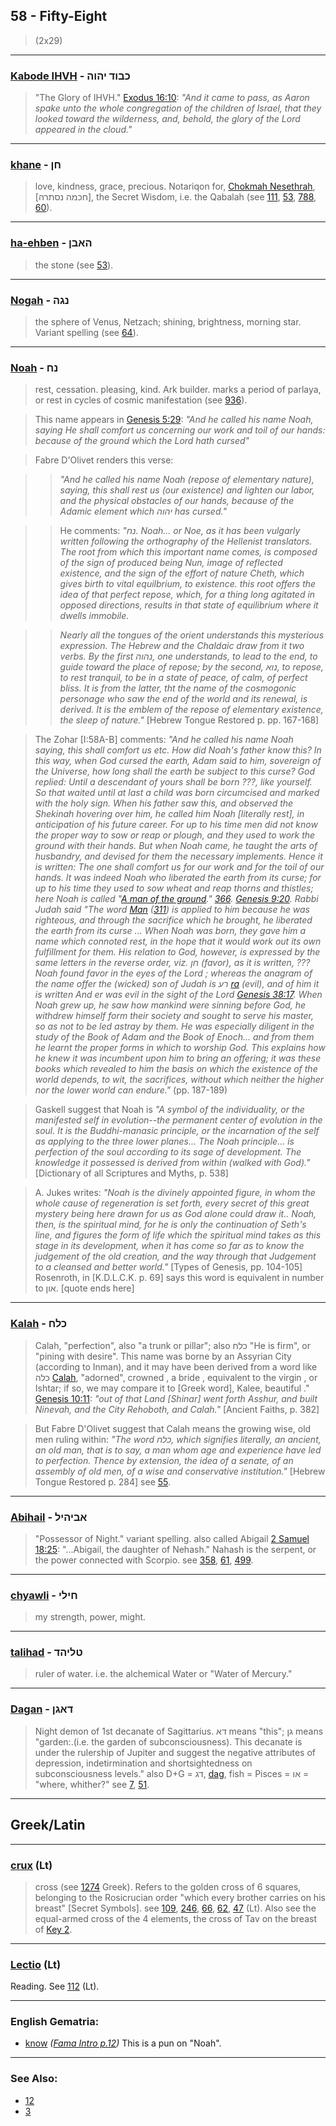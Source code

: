 ## 58 - Fifty-Eight
> (2x29)

---

### [Kabode IHVH](/keys/KBVD.IHVH) - כבוד יהוה
> "The Glory of IHVH." [Exodus 16:10](http://biblehub.com/exodus/16-10.htm): *"And it came to pass, as Aaron spake unto the whole congregation of the children of Israel, that they looked toward the wilderness, and, behold, the glory of the Lord appeared in the cloud."*

---

### [khane](/keys/ChN) - חן
> love, kindness, grace, precious. Notariqon for, [Chokmah Nesethrah](/keys/ChKMH.NSThRH), [חכמה נסתרה], the Secret Wisdom, i.e. the Qabalah (see [111](111), [53](53), [788](788), [60](60)).

---

### [ha-ehben](/keys/HABN) - האבן
> the stone (see [53](53)).

---

### [Nogah](/keys/NGH) - נגה
> the sphere of Venus, Netzach; shining, brightness, morning star. Variant spelling (see [64](64)).

---

### [Noah](/keys/NCh) - נח
> rest, cessation. pleasing, kind. Ark builder. marks a period of parlaya, or rest in cycles of cosmic manifestation (see [936](936)).

> This name appears in [Genesis 5:29](http://biblehub.com/genesis/5-29.htm): *"And he called his name Noah, saying He shall comfort us concerning our work and toil of our hands: because of the ground which the Lord hath cursed"*

> Fabre D'Olivet renders this verse:

> > *"And he called his name Noah (repose of elementary nature), saying, this shall rest us (our existence) and lighten our labor, and the physical obstacles of our hands, because of the Adamic element which יהוה has cursed."*

> > He comments: *"נח. Noah... or Noe, as it has been vulgarly written following the orthography of the Hellenist translators. The root from which this important name comes, is composed of the sign of produced being Nun, image of reflected existence, and the sign of the effort of nature Cheth, which gives birth to vital equilbrium, to existence. this root offers the idea of that perfect repose, which, for a thing long agitated in opposed directions, results in that state of equilibrium where it dwells immobile.*

> > *Nearly all the tongues of the orient understands this mysterious expression. The Hebrew and the Chaldaic draw from it two verbs. By the first נהוה, one understands, to lead to the end, to guide toward the place of repose; by the second, נוא, to repose, to rest tranquil, to be in a state of peace, of calm, of perfect bliss. It is from the latter, tht the name of the cosmogonic personage who saw the end of the world and its renewal, is derived. It is the emblem of the repose of elementary existence, the sleep of nature."* [Hebrew Tongue Restored p. pp. 167-168]

> The Zohar [I:58A-B] comments: *"And he called his name Noah saying, this shall comfort us etc. How did Noah's father know this? In this way, when God cursed the earth, Adam said to him, sovereign of the Universe, how long shall the earth be subject to this curse? God replied: Until a descendant of yours shall be born ???, like yourself. So that waited until at last a child was born circumcised and marked with the holy sign. When his father saw this, and observed the Shekinah hovering over him, he called him Noah [literally rest], in anticipation of his future career. For up to his time men did not know the proper way to sow or reap or plough, and they used to work the ground with their hands. But when Noah came, he taught the arts of husbandry, and devised for them the necessary implements. Hence it is written: The one shall comfort us for our work and for the toil of our hands. It was indeed Noah who liberated the earth from its curse; for up to his time they used to sow wheat and reap thorns and thistles; here Noah is called "[A man of the ground](/keys/AISh.HADMH)." [366](366). [Genesis 9:20](http://biblehub.com/genesis/9-20.htm). Rabbi Judah said "The word [Man](/keys/AISh) ([311](311)) is applied to him because he was righteous, and through the sacrifice which he brought, he liberated the earth from its curse ... When Noah was born, they gave him a name which connoted rest, in the hope that it would work out its own fulfillment for them. His relation to God, however, is expressed by the same letters in the reverse order, viz. חן (favor), as it is written, ??? Noah found favor in the eyes of the Lord ; whereas the anagram of the name offer the (wicked) son of Judah is רע [ra](/keys/RO) (evil), and of him it is written And er was evil in the sight of the Lord [Genesis 38:17](http://biblehub.com/genesis/38-17.htm). When Noah grew up, he saw how mankind were sinning before God, he withdrew himself form their society and sought to serve his master, so as not to be led astray by them. He was especially diligent in the study of the Book of Adam and the Book of Enoch... and from them he learnt the proper forms in which to worship God. This explains how he knew it was incumbent upon him to bring an offering; it was these books which revealed to him the basis on which the existence of the world depends, to wit, the sacrifices, without which neither the higher nor the lower world can endure."* (pp. 187-189)

> Gaskell suggest that Noah is *"A symbol of the individuality, or the manifested self in evolution--the permanent center of evolution in the soul. It is the Buddhi-manasic principle, or the incarnation of the self as applying to the three lower planes... The Noah principle... is perfection of the soul according to its sage of development. The knowledge it possessed is derived from within (walked with God)."* [Dictionary of all Scriptures and Myths, p. 538]

> A. Jukes writes: *"Noah is the divinely appointed figure, in whom the whole cause of regeneration is set forth, every secret of this great mystery being here drawn for us as God alone could draw it.. Noah, then, is the spiritual mind, for he is only the continuation of Seth's line, and figures the form of life which the spiritual mind takes as this stage in its development, when it has come so far as to know the judgement of the old creation, and the way through that Judgement to a cleansed and better world."* [Types of Genesis, pp. 104-105] Rosenroth, in [K.D.L.C.K. p. 69] says this word is equivalent in number to און. [quote ends here]

---

### [Kalah](/keys/KLCh) - כלח
> Calah, "perfection", also "a trunk or pillar"; also כלח "He is firm", or "pining with desire". This name was borne by an Assyrian City (according to Inman), and it may have been derived from a word like כלה [Calah](/keys/KLH), "adorned", crowned , a bride , equivalent to the virgin , or Ishtar; if so, we may compare it to [Greek word], Kalee, beautiful ." [Genesis 10:11](http://biblehub.com/genesis/10-11.htm): *"out of that Land [Shinar] went forth Asshur, and built Ninevah, and the City Rehoboth, and Calah."* [Ancient Faiths, p. 382]

> But Fabre D'Olivet suggest that Calah means the growing wise, old men ruling within: *"The word כלח, which signifies literally, an ancient, an old man, that is to say, a man whom age and experience have led to perfection. Thence by extension, the idea of a senate, of an assembly of old men, of a wise and conservative institution."* [Hebrew Tongue Restored p. 284] see [55](55).

---

### [Abihail](/keys/ABIHIL) - אביהיל
> "Possessor of Night." variant spelling. also called Abigail [2 Samuel 18:25](http://biblehub.com/2_samuel/18-25.htm): "...Abigail, the daughter of Nehash." Nahash is the serpent, or the power connected with Scorpio. see [358](358), [61](61), [499](499).

---

### [chyawli](/keys/ChILI) - חילי
> my strength, power, might.

---

### [talihad](/keys/TLIHD) - טליהד
> ruler of water. i.e. the alchemical Water or "Water of Mercury."

---

### [Dagan](/keys/DAGN) - דאגן
> Night demon of 1st decanate of Sagittarius. דא means "this"; גן means "garden:.(i.e. the garden of subconsciousness). This decanate is under the rulership of Jupiter and suggest the negative attributes of depression, indetirmination and shortsightedness on subconsciousness levels." also D+G = דג, [dag](/keys/DG), fish = Pisces = או = "where, whither?" see [7](7), [51](51).

---

## Greek/Latin

---

### [crux](/latin?word=crux) (Lt)
> cross (see [1274](1274) Greek). Refers to the golden cross of 6 squares, belonging to the Rosicrucian order "which every brother carries on his breast" [Secret Symbols]. see [109](109), [246](246), [66](66), [62](62), [47](47) (Lt). Also see the equal-armed cross of the 4 elements, the cross of Tav on the breast of [Key 2](2).

---

### [Lectio](/latin?word=lectio) (Lt)
Reading. See [112](112) (Lt).

---

### English Gematria:

- [know](/english?word=know) *([Fama Intro p.12](https://archive.org/stream/fameconfessionof00vaug#page/n12))* This is a pun on "Noah".

---

### See Also:

- [12](12)
- [3](3)
